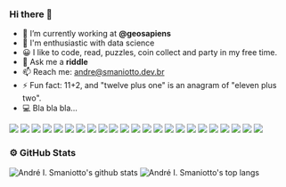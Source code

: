 ### Hi there 👋
- 🔭 I’m currently working at **@geosapiens**
- 📑 I'm enthusiastic with data science
- 😀 I like to code, read, puzzles, coin collect and party in my free time.
- 💬 Ask me a **riddle**
- 📫 Reach me: [andre@smaniotto.dev.br](mailto:andre@smaniotto.dev.br)
- ⚡ Fun fact: 11+2, and "twelve plus one" is an anagram of "eleven plus two".
- 💻 Bla bla bla...

<p>
  <img src="https://img.shields.io/badge/c%23%20-%23239120.svg?&style=for-the-badge&logo=c-sharp&logoColor=white"/>
  <img src="https://img.shields.io/badge/-Xamarin-3498DB?style=for-the-badge&logo=xamarin&logoColor=white"/>
  <img src="https://img.shields.io/badge/-Visual%20Studio-5C2D91?style=for-the-badge&logo=visual-studio&logoColor=white"/>
  <img src="https://img.shields.io/badge/dart-%230175C2.svg?&style=for-the-badge&logo=dart&logoColor=white"/>
  <img src="https://img.shields.io/badge/Flutter%20-%2302569B.svg?&style=for-the-badge&logo=Flutter&logoColor=white" />
  <img src="https://img.shields.io/badge/-VS%20Code-007ACC?style=for-the-badge&logo=visual-studio-code">
  <img src="https://img.shields.io/badge/typescript%20-%23007ACC.svg?&style=for-the-badge&logo=typescript&logoColor=white"/>
  <img src="https://img.shields.io/badge/node.js%20-%2343853D.svg?&style=for-the-badge&logo=node.js&logoColor=white"/> 
  <img src="https://img.shields.io/badge/nestjs%20-%23E0234E.svg?&style=for-the-badge&logo=nestjs&logoColor=white" />
  <img src="https://img.shields.io/badge/react%20-%2320232a.svg?&style=for-the-badge&logo=react&logoColor=%2361DAFB"/>
  <img src="https://img.shields.io/badge/redux%20-%23593d88.svg?&style=for-the-badge&logo=redux&logoColor=white"/>
  <img src="https://img.shields.io/badge/material%20ui%20-%230081CB.svg?&style=for-the-badge&logo=material-ui&logoColor=white"/>
  <img src="https://img.shields.io/badge/-R-276DC3?style=for-the-badge&logo=R&logoColor=white"/>
  <img src="https://img.shields.io/badge/-Rstudio-75AADB?logo=RStudio&style=for-the-badge&logoColor=white"/>
  <img src="https://img.shields.io/badge/php-%23777BB4.svg?&style=for-the-badge&logo=php&logoColor=white"/>
  <img src="https://img.shields.io/badge/docker%20-%230db7ed.svg?&style=for-the-badge&logo=docker&logoColor=white"/>
  <img src ="https://img.shields.io/badge/postgres-%23316192.svg?&style=for-the-badge&logo=postgresql&logoColor=white"/>
  <img src="https://img.shields.io/badge/-ubuntu-E95420?style=for-the-badge&logo=ubuntu&logoColor=white"/>
  <img src="https://img.shields.io/badge/markdown-%23000000.svg?&style=for-the-badge&logo=markdown&logoColor=white"/>
  <img src="https://img.shields.io/badge/git%20-%23F05033.svg?&style=for-the-badge&logo=git&logoColor=white"/>
  <img src="https://img.shields.io/badge/github%20-%23121011.svg?&style=for-the-badge&logo=github&logoColor=white"/>
  <img src="https://img.shields.io/badge/-postman-FF6C37?style=for-the-badge&logo=postman&logoColor=white">
  <img src="https://img.shields.io/badge/-Notion-000000?style=for-the-badge&logo=Notion&logoColor=white"/>
</p>


### ⚙️ GitHub Stats
![André I. Smaniotto's github stats](https://github-readme-stats.vercel.app/api?username=aismaniotto&show_icons=true&theme=radical) 
![André I. Smaniotto's top langs](https://github-readme-stats-eight-theta.vercel.app/api/top-langs/?username=aismaniotto&layout=compact&langs_count=6&theme=radical)
